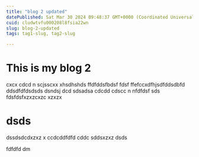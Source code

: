 ```yaml
---
title: "blog 2 updated"
datePublished: Sat Mar 30 2024 09:48:37 GMT+0000 (Coordinated Universal Time)
cuid: cludwtvfu000208l8fsia22wn
slug: blog-2-updated
tags: tag1-slug, tag2-slug

---
```


# This is my blog 2 
cxcx cdcd n scjsscxx xhsdhshds ffdfddsfbdsf  fdsf ffefccxdfhjsdfddsdbfd ddsdfdfdsdsds dsndsj dcd sdsadsa cdcdd cdscc n nfdfdsf sds
fdsfdsfxzxzcxzc
xzxzx
# dsds
dssdsdcdxzxz
 x
 ccdcddfdfd cddc
sddsxzxz
dsds


fdfdfd
dm